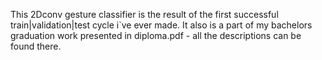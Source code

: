 This 2Dconv gesture classifier is the result of the first successful train|validation|test cycle i`ve ever made. It also is a part of my bachelors graduation work presented in diploma.pdf - all the descriptions can be found there.
